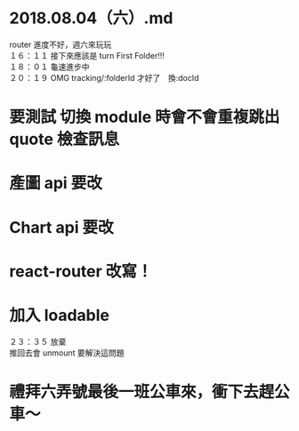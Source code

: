 # 2018.08.04（六）.md

router 進度不好，週六來玩玩  
１６：１１ 接下來應該是 turn First Folder!!!  
１８：０１ 龜速進步中  
２０：１９ OMG tracking/:folderId 才好了　換:docId  
# 要測試 切換 module 時會不會重複跳出 quote 檢查訊息

# 產圖 api 要改
# Chart api 要改
# react-router 改寫！
# 加入 loadable

２３：３５ 放棄  
推回去會 unmount 要解決這問題  

# 禮拜六弄號最後一班公車來，衝下去趕公車～
